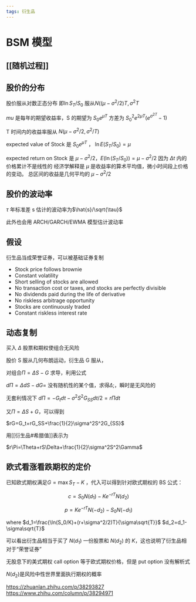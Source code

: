```yaml
---
tags: 衍生品
---
```

# BSM 模型

## [[随机过程]]

## 股价的分布

股价服从对数正态分布 即$\ln S_T/S_0$ 服从$N((\mu-\sigma^2/2)T,\sigma^2T$

$mu$ 是每年的期望收益率，S 的期望为 $S_0e^{\mu T}$ 方差为 $S_0^2e^{2\mu T}(e^{\sigma^{2T}}-1)$

T 时间内的收益率服从 $N(\mu-\sigma^2/2,\sigma^2/T)$

expected value of Stock 是 $S_0e^{\mu T}$ ，
$\ln E(S_T/S_0) = \mu$

expected return on Stock 是 $\mu-\sigma^2/2$，$E(\ln (S_T/S_0) ) =\mu - \sigma^2/2$ 因为 $\Delta t$ 内的价格累计不是线性的 经济学解释是 $\mu$ 是收益率的算术平均值，微小时间段上价格的变动。 总区间的收益是几何平均的 $\mu-\sigma^2/2$

## 股价的波动率

$\tau$ 年标准差 s 估计的波动率为$\hat{s}/\sqrt{\tau}$

此外也会用 ARCH/GARCH/EWMA 模型估计波动率

## 假设

衍生品当成荣誉证券，可以被基础证券复制

- Stock price follows brownie
- Constant volatility
- Short selling of stocks are allowed
- No transaction cost or taxes, and stocks are perfectly divisible
- No dividends paid during the life of derivative
- No riskless arbitrage opportunity
- Stocks are continuously traded
- Constant riskless interest rate

## 动态复制

买入 $\Delta$ 股票和期权使组合无风险

股价 S 服从几何布朗运动，衍生品 G 服从，

对组合$\Pi=\Delta S -G$ 求导，利用公式

$d\Pi=\Delta dS - dG=$ 没有随机性的某个值，求得$\Delta$;，瞬时是无风险的

无套利情况下 $d\Pi=-G_tdt-\sigma^2S^2G_{SS}dt/2=r\Pi dt$

又$\Pi=\Delta S+G$，可以得到

$rG=G_t+rG_SS+\frac{1}{2}\sigma^2S^2G_{SS}$

用[[衍生品#希腊值]]表示为

$r\Pi=\Theta+rS\Delta+\frac{1}{2}\sigma^2S^2\Gamma$

## 欧式看涨看跌期权的定价

已知欧式期权满足$G=\max{S_T-K}$ ，代入可以得到针对欧式期权的 BS 公式：

$$c=S_0N(d_1)-Ke^{-rT}N(d_2)$$

$$p=Ke^{-rT}N(-d_2)-S_0N(-d_1)$$

where $d_1=\frac{\ln(S_0/K)+(r+\sigma^2/2)T}{\sigma\sqrt{T}}$ $d_2=d_1-\sigma\sqrt{T}$

可以看出衍生品相当于买了 $N(d_{1})$ 一份股票和 $N(d_{2})$ 的 $K$，这也说明了衍生品相对于“荣誉证券”

无股息下的美式期权 call option 等于欧式期权价格，但是 put option 没有解析式

$N(d_{2})$是风险中性世界里面执行期权的概率

<https://zhuanlan.zhihu.com/p/38293827>
<https://www.zhihu.com/column/p/38294971>
